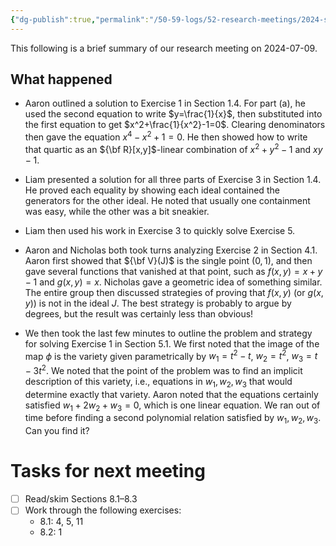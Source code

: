 ```yaml
---
{"dg-publish":true,"permalink":"/50-59-logs/52-research-meetings/2024-summer/2024-07-09/","updated":"2024-07-12T19:03:25-07:00"}
---
```


This following is a brief summary of our research meeting on 2024-07-09.

## What happened

- Aaron outlined a solution to Exercise 1 in Section 1.4. For part (a), he used the second equation to write $y=\frac{1}{x}$, then substituted into the first equation to get $x^2+\frac{1}{x^2}-1=0$. Clearing denominators then gave the equation $x^4-x^2+1=0$. He then showed how to write that quartic as an ${\bf R}[x,y]$-linear combination of $x^2+y^2-1$ and $xy-1$.
  
- Liam presented a solution for all three parts of Exercise 3 in Section 1.4. He proved each equality by showing each ideal contained the generators for the other ideal. He noted that usually one containment was easy, while the other was a bit sneakier.
  
- Liam then used his work in Exercise 3 to quickly solve Exercise 5.
  
- Aaron and Nicholas both took turns analyzing Exercise 2 in Section 4.1. Aaron first showed that ${\bf V}(J)$ is the single point $(0,1)$, and then gave several functions that vanished at that point, such as $f(x,y)=x+y-1$ and $g(x,y)=x$. Nicholas gave a geometric idea of something similar. The entire group then discussed strategies of proving that $f(x,y)$ (or $g(x,y)$) is not in the ideal $J$. The best strategy is probably to argue by degrees, but the result was certainly less than obvious!
  
- We then took the last few minutes to outline the problem and strategy for solving Exercise 1 in Section 5.1. We first noted that the image of the map $\phi$ is the variety given parametrically by $w_1 = t^2-t$, $w_2 = t^2$, $w_3=t-3t^2$. We noted that the point of the problem was to find an implicit description of this variety, i.e., equations in $w_1, w_2, w_3$ that would determine exactly that variety. Aaron noted that the equations certainly satisfied $w_1+2w_2+w_3 = 0$, which is one linear equation. We ran out of time before finding a second polynomial relation satisfied by $w_1, w_2, w_3$. Can you find it?

# Tasks for next meeting

- [ ] Read/skim Sections 8.1–8.3
- [ ] Work through the following exercises:
    - 8.1: 4, 5, 11
    - 8.2: 1
